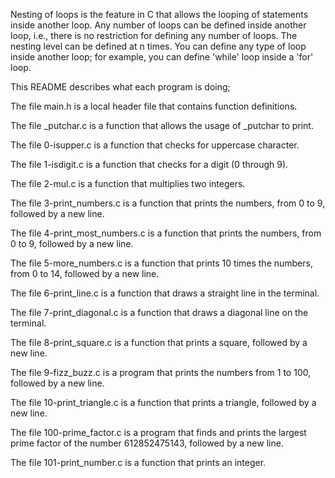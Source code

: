 Nesting of loops is the feature in C that allows the looping of statements inside another loop. Any number of loops can be defined inside another loop, i.e., there is no restriction for defining any number of loops. The nesting level can be defined at n times. You can define any type of loop inside another loop; for example, you can define 'while' loop inside a 'for' loop.

This README describes what each program is doing;

The file main.h is a local header file that contains function definitions.

The file _putchar.c is a function that allows the usage of _putchar to print.

The file 0-isupper.c is a function that checks for uppercase character.

The file 1-isdigit.c is a function that checks for a digit (0 through 9).

The file 2-mul.c is a function that multiplies two integers.

The file 3-print_numbers.c is a function that prints the numbers, from 0 to 9, followed by a new line.

The file 4-print_most_numbers.c is a function that prints the numbers, from 0 to 9, followed by a new line.

The file 5-more_numbers.c is a function that prints 10 times the numbers, from 0 to 14, followed by a new line.

The file 6-print_line.c is a function that draws a straight line in the terminal.

The file 7-print_diagonal.c is a function that draws a diagonal line on the terminal.

The file 8-print_square.c is a function that prints a square, followed by a new line.

The file 9-fizz_buzz.c is a program that prints the numbers from 1 to 100, followed by a new line.

The file 10-print_triangle.c is a function that prints a triangle, followed by a new line.

The file 100-prime_factor.c is a program that finds and prints the largest prime factor of the number 612852475143, followed by a new line.

The file 101-print_number.c is a function that prints an integer.
